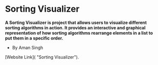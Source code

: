# Sorting Visualizer

**A Sorting Visualizer is project  that allows users to visualize different sorting algorithms in action. It provides an interactive and graphical representation of how sorting algorithms rearrange elements in a list to put them in a specific order.**
- By Aman Singh

[Website Link]( "Sorting Visualizer").
